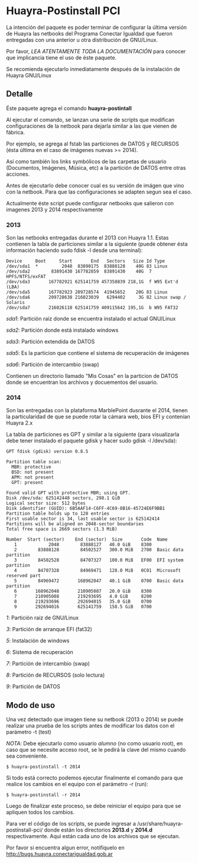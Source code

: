 # Huayra-Postinstall PCI

La intención del paquete es poder terminar de configurar la última versión de Huayra las netbooks del Programa Conectar Igualdad que fueron entregadas con una anterior u otra distribución de GNU/Linux. 

Por favor, *LEA ATENTAMENTE TODA LA DOCUMENTACIÓN* para conocer que implicancia tiene el uso de
éste paquete.

Se recomienda ejecutarlo inmediatamente después de la instalación de Huayra GNU/Linux

## Detalle

Éste paquete agrega el comando **huayra-postintall**

Al ejecutar el comando, se lanzan una serie de scripts que modifican configuraciones de la netbook para dejarla similar a las que vienen de fábrica.

Por ejemplo, se agrega al fstab las particiones de DATOS y RECURSOS (ésta última en el caso de imágenes nuevas >= 2014).

Así como también los links symbólicos de las carpetas de usuario (Documentos, Imágenes, Música, etc) a la partición de DATOS entre otras acciones.

Antes de ejecutarlo debe conocer cual es su versión de imágen que vino con la netbook. Para que las configuraciones se adapten segun sea el caso.

Actualmente éste script puede configurar netbooks que salieron con imagenes 2013 y 2014 respectivamente 

### 2013

Son las netbooks entregadas durante el 2013 con Huayra 1.1. Estas contienen la tabla de 
particiones similar a la siguiente (puede obtener ésta información haciendo sudo fdisk -l desde una terminal):

```
Device     Boot     Start       End   Sectors   Size Id Type
/dev/sda1  *         2048  83890175  83888128    40G 83 Linux
/dev/sda2        83891430 167782859  83891430    40G  7 HPFS/NTFS/exFAT
/dev/sda3       167782921 625141759 457358839 218,1G  f W95 Ext'd (LBA)
/dev/sda5       167782923 209728574  41945652    20G 83 Linux
/dev/sda6       209728638 216023039   6294402     3G 82 Linux swap / Solaris
/dev/sda7       216026118 625141759 409115642 195,1G  b W95 FAT32
```
*sda1*: Partición raiz donde se encuentra instalado el actual GNU/Linux

*sda2*: Partición donde está instalado windows

*sda3*: Partición extendida de DATOS

*sda5*: Es la particion que contiene el sistema de recuperación de imágenes

*sda6*: Partición de intercambio (swap)

Contienen un directorio llamado "Mis Cosas" en la particion de DATOS donde se encuentran los archivos y docuementos del usuario.

### 2014

Son las entregadas con la plataforma MarblePoint dusrante el 2014, tienen la particularidad de que se puede rotar la cámara web, bios EFI y contenían Huayra 2.x

La tabla de particiones es GPT y similar a la siguiente (para visualizarla debe tener instalado el paquete gdisk y hacer sudo gdisk -l /dev/sda):

```
GPT fdisk (gdisk) version 0.8.5

Partition table scan:
  MBR: protective
  BSD: not present
  APM: not present
  GPT: present

Found valid GPT with protective MBR; using GPT.
Disk /dev/sda: 625142448 sectors, 298.1 GiB
Logical sector size: 512 bytes
Disk identifier (GUID): 6B5AAF14-C6FF-4C69-8B16-45724E6F9BB1
Partition table holds up to 128 entries
First usable sector is 34, last usable sector is 625142414
Partitions will be aligned on 2048-sector boundaries
Total free space is 2669 sectors (1.3 MiB)

Number  Start (sector)    End (sector)  Size       Code  Name
   1            2048        83888127   40.0 GiB    8300  
   2        83888128        84502527   300.0 MiB   2700  Basic data partition
   3        84502528        84707327   100.0 MiB   EF00  EFI system partition
   4        84707328        84969471   128.0 MiB   0C01  Microsoft reserved part
   5        84969472       168962047   40.1 GiB    0700  Basic data partition
   6       168962048       210905087   20.0 GiB    8300  
   7       210905088       219293695   4.0 GiB     8200  
   8       219293696       292694015   35.0 GiB    0700  
   9       292694016       625141759   158.5 GiB   0700  
```

*1*: Partición raiz de GNU/Linux

*3*: Partición de arranque EFI (fat32)

*5*: Instalación de windows

*6*: Sistema de recuperación

*7*: Partición de intercambio (swap)

*8*: Partición de RECURSOS (solo lectura)

*9*: Partición de DATOS

## Modo de uso

Una vez detectado que imagen tiene su netbook (2013 o 2014) se puede realizar una prueba de los scripts antes de modificar los datos con el parámetro -t (test)

*NOTA*: Debe ejecutarlo como usuario *alumno* (no como usuario root), en caso que se necesite acceso root, se le pedirá la clave del mismo cuando sea conveniente.  

```
$ huayra-postinstall -t 2014
```
Si todo está correcto podemos ejecutar finalmente el comando para que realice los cambios en el equipo con el parámetro -r (run):

```
$ huayra-postinstall -r 2014
```
Luego de finalizar este proceso, se debe reiniciar el equipo para que se apliquen todos los cambios.

Para ver el código de los scripts, se puede ingresar a /usr/share/huayra-postinstall-pci/ donde están los directorios **2013.d** y **2014.d** respectivamente. Aquí están cada uno de los archivos que se ejecutan.

Por favor si encuentra algun error, notifíquelo en http://bugs.huayra.conectarigualdad.gob.ar
